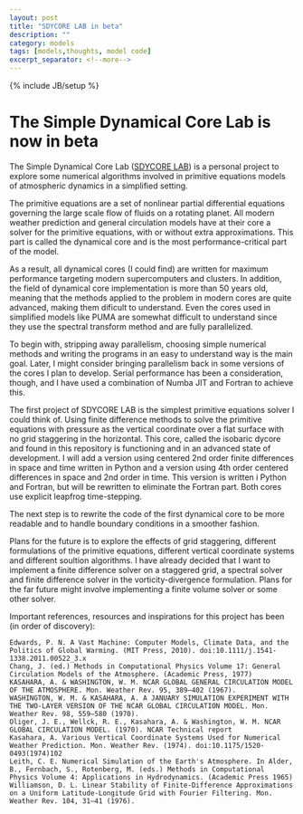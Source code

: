 ```yaml
---
layout: post
title: "SDYCORE LAB in beta"
description: ""
category: models
tags: [models,thoughts, model code]
excerpt_separator: <!--more-->
---
```

{% include JB/setup %}

# The Simple Dynamical Core Lab is now in beta

The Simple Dynamical Core Lab ([SDYCORE LAB](https://github.com/hansbrenna/sdycore_lab)) is a personal project to explore some numerical algorithms involved in primitive equations models of atmospheric dynamics in a simplified setting.

The primitive equations are a set of nonlinear partial differential equations governing the large scale flow of fluids on a rotating planet. All modern weather prediction and general circulation models have at their core a solver for the primitive equations, with or without extra approximations. This part is called the dynamical core and is the most performance-critical part of the model.

As a result, all dynamical cores (I could find) are written for maximum performance targeting modern supercomputers and clusters. In addition, the field of dynamical core implementation is more than 50 years old, meaning that the methods applied to the problem in modern cores are quite advanced, making them dificult to understand. Even the cores used in simplified models like PUMA are somewhat difficult to understand since they use the spectral transform method and are fully parallelized.

To begin with, stripping away parallelism, choosing simple numerical methods and writing the programs in an easy to understand way is the main goal. Later, I might consider bringing parallelism back in some versions of the cores I plan to develop. Serial performance has been a consideration, though, and I have used a combination of Numba JIT and Fortran to achieve this.

The first project of SDYCORE LAB is the simplest primitive equations solver I could think of. Using finite difference methods to solve the primitive equations with pressure as the vertical coordinate over a flat surface with no grid staggering in the horizontal. This core, called the isobaric dycore and found in this repository is functioning and in an advanced state of development. I will add a version using centered 2nd order finite differences in space and time written in Python and a version using 4th order centered differences in space and 2nd order in time. This version is written i Python and Fortran, but will be rewritten to eliminate the Fortran part. Both cores use explicit leapfrog time-stepping.

The next step is to rewrite the code of the first dynamical core to be more readable and to handle boundary conditions in a smoother fashion.

Plans for the future is to explore the effects of grid staggering, different formulations of the primitive equations, different vertical coordinate systems and different soultion algorithms. I have already decided that I want to implement a finite difference solver on a staggered grid, a spectral solver and finite difference solver in the vorticity-divergence formulation. Plans for the far future might involve implementing a finite volume solver or some other solver.


Important references, resources and inspirations for this project has been (in order of discovery):

    Edwards, P. N. A Vast Machine: Computer Models, Climate Data, and the Politics of Global Warming. (MIT Press, 2010). doi:10.1111/j.1541-1338.2011.00522_3.x
    Chang, J. (ed.) Methods in Computational Physics Volume 17: General Circulation Models of the Atmosphere. (Academic Press, 1977)
    KASAHARA, A. & WASHINGTON, W. M. NCAR GLOBAL GENERAL CIRCULATION MODEL OF THE ATMOSPHERE. Mon. Weather Rev. 95, 389–402 (1967).
    WASHINGTON, W. M. & KASAHARA, A. A JANUARY SIMULATION EXPERIMENT WITH THE TWO-LAYER VERSION OF THE NCAR GLOBAL CIRCULATION MODEL. Mon. Weather Rev. 98, 559–580 (1970).
    Oliger, J. E., Wellck, R. E., Kasahara, A. & Washington, W. M. NCAR GLOBAL CIRCULATION MODEL. (1970). NCAR Technical report
    Kasahara, A. Various Vertical Coordinate Systems Used for Numerical Weather Prediction. Mon. Weather Rev. (1974). doi:10.1175/1520-0493(1974)102
    Leith, C. E. Numerical Simulation of the Earth's Atmosphere. In Alder, B., Fernbach, S., Rotenberg, M. (eds.) Methods in Computational Physics Volume 4: Applications in Hydrodynamics. (Academic Press 1965)
    Williamson, D. L. Linear Stability of Finite-Difference Approximations on a Uniform Latitude-Longitude Grid with Fourier Filtering. Mon. Weather Rev. 104, 31–41 (1976).
